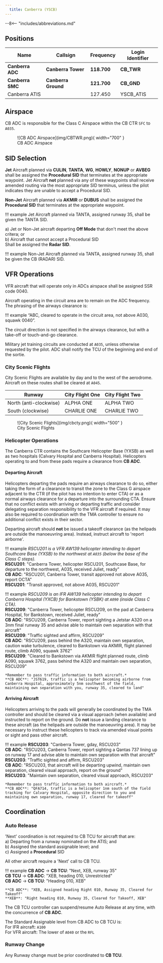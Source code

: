```yaml
---
  title: Canberra (YSCB)
---
```


--8<-- "includes/abbreviations.md"

## Positions
| Name               | Callsign       | Frequency        | Login Identifier                         |
| ------------------ | -------------- | ---------------- | ---------------------------------------- |
| **Canberra ADC**    | **Canberra Tower**   | **118.700**          | **CB_TWR**                                   |
| **Canberra SMC**    | **Canberra Ground**  | **121.700**          | **CB_GND**                                   |
| Canberra ATIS        |                | 127.450         | YSCB_ATIS                                |

## Airspace
CB ADC is responsible for the Class C Airspace within the CB CTR `SFC` to `A035`.

<figure markdown>
![CB ADC Airspace](img/CBTWR.png){ width="700" }
  <figcaption>CB ADC Airspace</figcaption>
</figure>

## SID Selection
**Jet** Aircraft planned via **CULIN**, **TANTA**, **WG**, **HOWLY**, **NONUP** or **AVBEG** shall be assigned the **Procedural SID** that terminates at the appropriate waypoint. Jet Aircraft **not** planned via any of these waypoints shall receive amended routing via the most appropriate SID terminus, unless the pilot indicates they are unable to accept a Procedural SID.

**Non-Jet** Aircraft planned via **AKMIR** or **DUBUS** shall be assigned the **Procedural SID** that terminates at the appropriate waypoint.

!!! example
    Jet Aircraft planned via TANTA, assigned runway 35, shall be given the TANTA SID.

a) Jet or Non-Jet aircraft departing **Off Mode** that don't meet the above critera; or   
b) Aircraft that cannot accept a Procedural SID  
Shall be assigned the **Radar SID**.

!!! example
    Non-Jet Aircraft planned via TANTA, assigned runway 35, shall be given the CB (RADAR) SID.

## VFR Operations
VFR aircraft that will operate only in ADCs airspace shall be assigned SSR code 0040.

Aircraft operating in the circuit area are to remain on the ADC frequency. The phrasing of the airways clearance is:

!!! example
    “ABC, cleared to operate in the circuit area, not above A030, squawk 0040”.

The circuit direction is not specified in the airways clearance, but with a take-off or touch-and-go clearance.

Military jet training circuits are conducted at `A035`, unless otherwise requested by the pilot. ADC shall notify the TCU of the beginning and end of the sortie.

### City Scenic Flights
City Scenic Flights are available by day and to the west of the aerodrome. Aircraft on these routes shall be cleared at `A045`.

| Runway              | City Flight One      | City Flight Two       |
| ------------------ | -------------- | ---------------- | 
| North (anti-clockwise)    | ALPHA ONE   | ALPHA TWO         | 
| South (clockwise)  | CHARLIE ONE  | CHARLIE TWO          | 

<figure markdown>
![City Scenic Flights](img/cbcty.png){ width="500" }
  <figcaption>City Scenic Flights</figcaption>
</figure>

### Helicopter Operations
The Canberra CTR contains the Southcare Helicopter Base (YXSB) as well as two hospitals (Calvary Hospital and Canberra Hospital). Helicopters operating to and from these pads require a clearance from **CB ADC**.

#### Departing Aircraft
Helicopters departing the pads require an airways clearance to do so, either taking the form of a clearance to transit the zone to the Class G airspace adjacent to the CTR (if the pilot has no intention to enter CTA) or as a normal airways clearance for a departure into the surrounding CTA. Ensure that no conflict exists with arriving or departing traffic and consider delegating separation responsibility to the VFR aircraft if required. It may also be required to coordination with the TMA controller to ensure no additional conflict exists in their sector.

Departing aircraft should **not** be issued a takeoff clearance (as the helipads are outside the manoeuvring area). Instead, instruct aircraft to 'report airborne'.

!!! example
    *RSCU201 is a VFR AW139 helicopter intending to depart Southcare Base (YXSB) to the northwest at `A035` (below the base of the Class C steps).*  
    **RSCU201**: "Canberra Tower, helicopter RSCU201, Southcase Base, for departure to the northwest, A035, received Juliet, ready"  
    **CB ADC**: "RSCU201, Canberra Tower, transit approved not above A035, report OCTA"  
    **RSCU201**: "Transit approved, not above A035, RSCU201"

!!! example
    *RSCU209 is an IFR AW139 helicopter intending to depart Canberra Hospital (YXCB) for Bankstown (YSBK) at `A090` (inside Class C CTA).*  
    **RSCU209**: "Canberra Tower, helicopter RSCU209, on the pad at Canberra Hospital, for Bankstown, received Juliet, ready"  
    **CB ADC**: "RSCU209, Canberra Tower, report sighting a Jetstar A320 on a 3nm final runway 35 and advise able to maintain own separation with that aircraft"  
    **RSCU209**: "Traffic sighted and affirm, RSCU209"  
    **CB ADC**: "RSCU209, pass behind the A320, maintain own separation, caution wake turbulence, cleared to Bankstown via AKMIR, flight planned route, climb A090, squawk 3762"  
    **RSCU209**: "Cleared to Bankstown via AKMIR flight planned route, climb A090, squawk 3762, pass behind the A320 and maintain own separation, RSCU209"  

    *Remember to pass traffic information to both aircraft.*  
    **CB ADC**: "JST619, traffic is a helicopter becoming airborne from Canberra Hospital, approximately 5nm southwest of the field, maintaining own separation with you, runway 35, cleared to land"  

#### Arriving Aircraft
Helicopters arriving to the pads will generally be coordinated by the TMA controller and should be cleared via a visual approach (when available) and instructed to report on the ground. Do **not** issue a landing clearance to these aircraft (as the helipads are outside the manoeuvring area). It may be necessary to instruct these helicopters to track via amended visual points or sight and pass other aircraft.

!!! example
    **RSCU203**: "Canberra Tower, gday, RSCU203"  
    **CB ADC**: "RSCU203, Canberra Tower, report sighting a Qantas 737 lining up on runway 17 and advise able to maintain own separation with that aircraft"  
    **RSCU203**: "Traffic sighted and affirm, RSCU203"  
    **CB ADC**: "RSCU203, that aircraft will be departing upwind, maintain own separation, cleared visual approach, report on the ground"  
    **RSCU203**: "Maintain own separation, cleared visual approach, RSCU203"  

    *Remember to pass traffic information to both aircraft.*  
    **CB ADC**: "QFA714, traffic is a helicopter 1nm south of the field tracking for Calvary Hospital, opposite direction to you and maintaining own separation, runway 17, cleared for takeoff"

## Coordination
### Auto Release
'Next' coordination is not required to CB TCU for aircraft that are:   
  a) Departing from a runway nominated on the ATIS; and  
  b) Assigned the standard assignable level; and  
  c) Assigned a **Procedural** SID

All other aircraft require a 'Next' call to CB TCU.

!!! example
    <span class="hotline">**CB ADC** -> **CB TCU**</span>: "Next, XEB, runway 35"  
    <span class="hotline">**CB TCU** -> **CB ADC**</span>: "XEB, heading 010, Unrestricted"  
    <span class="hotline">**CB ADC** -> **CB TCU**</span>: "Heading 010, XEB"

    **CB ADC**: "XEB, Assigned heading Right 010, Runway 35, Cleared for Takeoff"  
    **XEB**: "Right heading 010, Runway 35, Cleared for Takeoff, XEB"

The CB TCU controller can suspend/resume Auto Release at any time, with the concurrence of **CB ADC**.

The Standard Assignable level from CB ADC to CB TCU is:  
For IFR aircraft: `A100`  
For VFR aircraft: The lower of `A040` or the `RFL`

### Runway Change
Any Runway change must be prior coordinated to **CB TCU**.